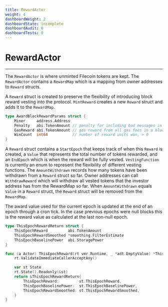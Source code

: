 ```yaml
---
title: RewardActor
weight: 4
dashboardWeight: 2
dashboardState: incomplete
dashboardAudit: 0
dashboardTests: 0
---
```


# RewardActor
---

The `RewardActor` is where unminted Filecoin tokens are kept. The `RewardActor` contains a `RewardMap` which is a mapping from owner addresses to `Reward` structs. 

A `Reward` struct is created to preserve the flexibility of introducing block reward vesting into the protocol. `MintReward` creates a new `Reward` struct and adds it to the `RewardMap`.

```go
type AwardBlockRewardParams struct {
	Miner     address.Address
	Penalty   abi.TokenAmount // penalty for including bad messages in a block, >= 0
	GasReward abi.TokenAmount // gas reward from all gas fees in a block, >= 0
	WinCount  int64           // number of reward units won, > 0
}
```

A `Reward` struct contains a `StartEpoch` that keeps track of when this `Reward` is created, a `Value` that represents the total number of tokens rewarded, and an `EndEpoch` which is when the reward will be fully vested. `VestingFunction` is currently an enum to represent the flexibility of different vesting functions. The `AmountWithdrawn` records how many tokens have been withdrawn from a `Reward` struct so far. Owner addresses can call `WithdrawReward` which will withdraw all vested tokens that the investor address has from the RewardMap so far. When `AmountWithdrawn` equals `Value` in a `Reward` struct, the `Reward` struct will be removed from the `RewardMap`.


The award value used for the current epoch is updated at the end of an epoch through a cron tick.  In the case previous epochs were null blocks this is the reward value as calculated at the last non-null epoch.

```go
type ThisEpochRewardReturn struct {
	ThisEpochReward         abi.TokenAmount
	ThisEpochRewardSmoothed *smoothing.FilterEstimate
	ThisEpochBaselinePower  abi.StoragePower
}

func (a Actor) ThisEpochReward(rt vmr.Runtime, _ *adt.EmptyValue) *ThisEpochRewardReturn {
	rt.ValidateImmediateCallerAcceptAny()

	var st State
	rt.State().Readonly(&st)
	return &ThisEpochRewardReturn{
		ThisEpochReward:         st.ThisEpochReward,
		ThisEpochBaselinePower:  st.ThisEpochBaselinePower,
		ThisEpochRewardSmoothed: st.ThisEpochRewardSmoothed,
	}
}
```